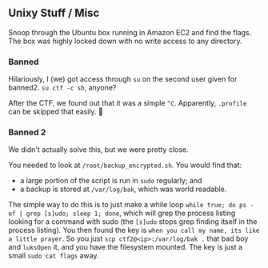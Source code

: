 Unixy Stuff / Misc
------------------

Snoop through the Ubuntu box running in Amazon EC2 and find the flags.  The box was highly locked down with no write access to any directory.

### Banned ###

Hilariously, I (we) got access through `su` on the second user given for banned2.  `su ctf -c sh`, anyone?

After the CTF, we found out that it was a simple `^C`. Apparently, `.profile` can be skipped that easily.  :facepalm:

### Banned 2 ##

We didn't actually solve this, but we were pretty close.

You needed to look at `/root/backup_encrypted.sh`.  You would find that:

* a large portion of the script is run in `sudo` regularly; and
* a backup is stored at `/var/log/bak`, which was world readable.

The simple way to do this is to just make a while loop `while true; do ps -ef | grep [s]udo; sleep 1; done`, which will grep the process listing looking for a command with sudo (the `[s]udo` stops grep finding itself in the process listing). You then found the key is `when you call my name, its like a little prayer`. So you just `scp ctf2@<ip>:/var/log/bak .` that bad boy and `luksOpen` it, and you have the filesystem mounted. The key is just a small `sudo cat flags` away.
